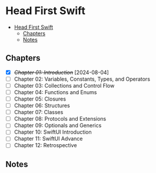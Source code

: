 # Head First Swift

- [Head First Swift](#head-first-swift)
  - [Chapters](#chapters)
  - [Notes](#notes)

## Chapters

- [x] ~~_Chapter 01: Introduction_~~ [2024-08-04]
- [ ] Chapter 02: Variables, Constants, Types, and Operators
- [ ] Chapter 03: Collections and Control Flow
- [ ] Chapter 04: Functions and Enums
- [ ] Chapter 05: Closures
- [ ] Chapter 06: Structures
- [ ] Chapter 07: Classes
- [ ] Chapter 08: Protocols and Extensions
- [ ] Chapter 09: Optionals and Generics
- [ ] Chapter 10: SwiftUI Introduction
- [ ] Chapter 11: SwiftUI Advance
- [ ] Chapter 12: Retrospective

## Notes
